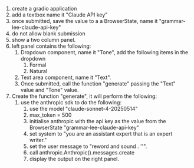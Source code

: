 1. create a gradio application
2. add a textbox name it "Claude API key"
3. once submitted, save the value to a a BrowserState, name it "grammar-lee-claude-api-key"
4. do not allow blank submission
5. show a two column panel.
6. left panel contains the following:
    1. Dropdown component, name it "Tone", add the following items in the dropdown
        1. Formal
        2. Natural
    2. Text area component, name it "Text".
    3. Once submitted, call the function "generate" passing the "Text" value and "Tone" value.
7. Create the function "generate", it will perform the following:
    1. use the anthropic sdk to do the following:
        1. use the model "claude-sonnet-4-20250514"
        2. max_token = 500
        3. initialise anthropic with the api key as the value from the BrowserState "grammar-lee-claude-api-key"
        3. set system to "you are an assistant expert that is an expert writer."
        4. set the user message to "reword and sound <Tone value>. '<Text value>'".
        5. call anthropic.Anthropic().messages.create
        6. display the output on the right panel.